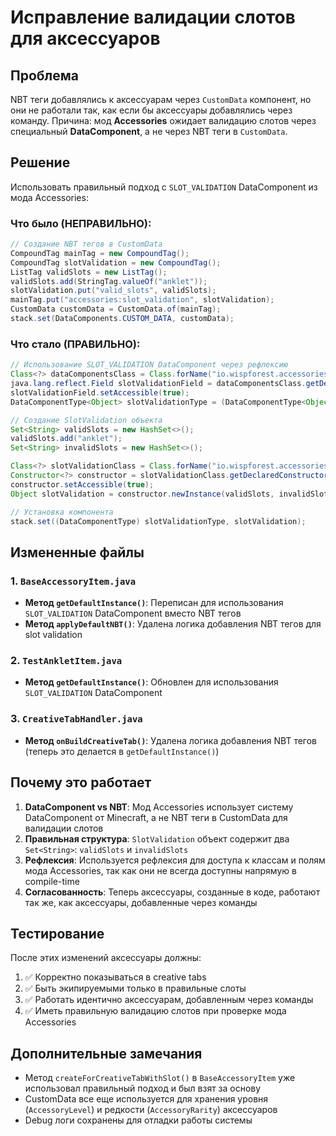 # Исправление валидации слотов для аксессуаров

## Проблема

NBT теги добавлялись к аксессуарам через `CustomData` компонент, но они не работали так, как если бы аксессуары добавлялись через команду. Причина: мод **Accessories** ожидает валидацию слотов через специальный **DataComponent**, а не через NBT теги в `CustomData`.

## Решение

Использовать правильный подход с `SLOT_VALIDATION` DataComponent из мода Accessories:

### Что было (НЕПРАВИЛЬНО):
```java
// Создание NBT тегов в CustomData
CompoundTag mainTag = new CompoundTag();
CompoundTag slotValidation = new CompoundTag();
ListTag validSlots = new ListTag();
validSlots.add(StringTag.valueOf("anklet"));
slotValidation.put("valid_slots", validSlots);
mainTag.put("accessories:slot_validation", slotValidation);
CustomData customData = CustomData.of(mainTag);
stack.set(DataComponents.CUSTOM_DATA, customData);
```

### Что стало (ПРАВИЛЬНО):
```java
// Использование SLOT_VALIDATION DataComponent через рефлексию
Class<?> dataComponentsClass = Class.forName("io.wispforest.accessories.api.AccessoriesDataComponents");
java.lang.reflect.Field slotValidationField = dataComponentsClass.getDeclaredField("SLOT_VALIDATION");
slotValidationField.setAccessible(true);
DataComponentType<Object> slotValidationType = (DataComponentType<Object>) slotValidationField.get(null);

// Создание SlotValidation объекта
Set<String> validSlots = new HashSet<>();
validSlots.add("anklet");
Set<String> invalidSlots = new HashSet<>();

Class<?> slotValidationClass = Class.forName("io.wispforest.accessories.api.data.SlotValidation");
Constructor<?> constructor = slotValidationClass.getDeclaredConstructor(Set.class, Set.class);
constructor.setAccessible(true);
Object slotValidation = constructor.newInstance(validSlots, invalidSlots);

// Установка компонента
stack.set((DataComponentType) slotValidationType, slotValidation);
```

## Измененные файлы

### 1. `BaseAccessoryItem.java`
- **Метод `getDefaultInstance()`**: Переписан для использования `SLOT_VALIDATION` DataComponent вместо NBT тегов
- **Метод `applyDefaultNBT()`**: Удалена логика добавления NBT тегов для slot validation

### 2. `TestAnkletItem.java`
- **Метод `getDefaultInstance()`**: Обновлен для использования `SLOT_VALIDATION` DataComponent

### 3. `CreativeTabHandler.java`
- **Метод `onBuildCreativeTab()`**: Удалена логика добавления NBT тегов (теперь это делается в `getDefaultInstance()`)

## Почему это работает

1. **DataComponent vs NBT**: Мод Accessories использует систему DataComponent от Minecraft, а не NBT теги в CustomData для валидации слотов
2. **Правильная структура**: `SlotValidation` объект содержит два `Set<String>`: `validSlots` и `invalidSlots`
3. **Рефлексия**: Используется рефлексия для доступа к классам и полям мода Accessories, так как они не всегда доступны напрямую в compile-time
4. **Согласованность**: Теперь аксессуары, созданные в коде, работают так же, как аксессуары, добавленные через команды

## Тестирование

После этих изменений аксессуары должны:
1. ✅ Корректно показываться в creative tabs
2. ✅ Быть экипируемыми только в правильные слоты
3. ✅ Работать идентично аксессуарам, добавленным через команды
4. ✅ Иметь правильную валидацию слотов при проверке мода Accessories

## Дополнительные замечания

- Метод `createForCreativeTabWithSlot()` в `BaseAccessoryItem` уже использовал правильный подход и был взят за основу
- CustomData все еще используется для хранения уровня (`AccessoryLevel`) и редкости (`AccessoryRarity`) аксессуаров
- Debug логи сохранены для отладки работы системы
